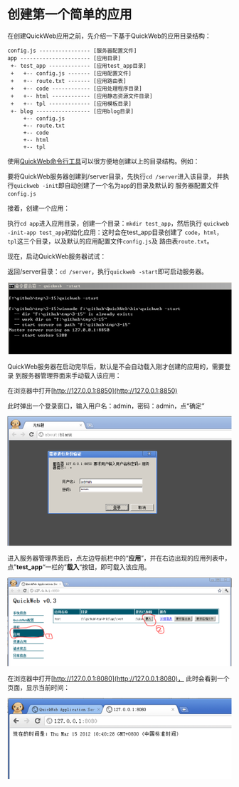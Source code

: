 创建第一个简单的应用
====================

在创建QuickWeb应用之前，先介绍一下基于QuickWeb的应用目录结构：

    config.js ---------------- [服务器配置文件]
    app ---------------------- [应用目录]
     +- test_app ------------- [应用test_app目录]
     +   +-- config.js ------- [应用配置文件]
     +   +-- route.txt ------- [应用路由表]
     +   +-- code ------------ [应用处理程序目录]
     +   +-- html ------------ [应用静态资源文件目录]
     +   +-- tpl ------------- [应用模板目录]
     +- blog ----------------- [应用blog目录]
         +-- config.js
         +-- route.txt
         +-- code
         +-- html
         +-- tpl
         
使用[QuickWeb命令行工具](command.html)可以很方便地创建以上的目录结构。例如：

要将QuickWeb服务器创建到/server目录，先执行`cd /server`进入该目录，
并执行`quickweb -init`即自动创建了一个名为`app`的目录及默认的
服务器配置文件`config.js`

接着，创建一个应用：

执行`cd app`进入应用目录，创建一个目录：`mkdir test_app`，然后执行
`quickweb -init-app test_app`初始化应用：这时会在test_app目录创建了
`code`，`html`，`tpl`这三个目录，以及默认的应用配置文件`config.js`及
路由表`route.txt`。

现在，启动QuickWeb服务器试试：

返回/server目录：`cd /server`，执行`quickweb -start`即可启动服务器。

![命令行](images/1.png)

QuickWeb服务器在启动完毕后，默认是不会自动载入刚才创建的应用的，需要登录
到服务器管理界面来手动载入该应用：

在浏览器中打开[http://127.0.0.1:8850](http://127.0.0.1:8850)

此时弹出一个登录窗口，输入用户名：admin，密码：admin，点“确定”

![登录窗口](images/2.png)

进入服务器管理界面后，点左边导航栏中的“**应用**”，并在右边出现的应用列表中，
点”**test_app**“一栏的”**载入**“按钮，即可载入该应用。

![载入应用](images/3.png)

在浏览器中打开[http://127.0.0.1:8080](http://127.0.0.1:8080)，
此时会看到一个页面，显示当前时间：

![演示页面](images/4.png)
